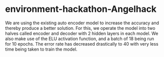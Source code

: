 # environment-hackathon-Angelhack

We are using the existing auto encoder model to increase the accuracy and thereby produce a better solution. For this, we operate the model into two halves called encoder and decoder with 2 hidden layers in each model. We also make use of the ELU activation function, and a batch of 18 being run for 10 epochs. The error rate has decreased drastically to 40 with very less time being taken to train the model.
